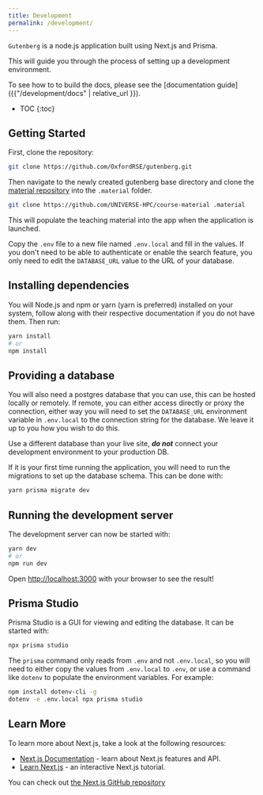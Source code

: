 ```yaml
---
title: Development
permalink: /development/
---
```


`Gutenberg` is a node.js application built using Next.js and Prisma.

This will guide you through the process of setting up a development environment.

To see how to to build the docs, please see the [documentation guide]({{"/development/docs" | relative_url }}).

- TOC
{:toc}

## Getting Started

First, clone the repository:

```bash
git clone https://github.com/OxfordRSE/gutenberg.git
```

Then navigate to the newly created gutenberg base directory and clone the [material repository](https://github.com/UNIVERSE-HPC/course-material) into the `.material` folder.

```bash
git clone https://github.com/UNIVERSE-HPC/course-material .material
```

This will populate the teaching material into the app when the application is launched.

Copy the `.env` file to a new file named `.env.local` and fill in the values. If you don't need to be able to authenticate or enable the search feature, you only need to edit the `DATABASE_URL` value to the URL of your database.

## Installing dependencies

You will Node.js and npm or yarn (yarn is preferred) installed on your system, follow along with their respective documentation if you do not have them. Then run:

```bash
yarn install
# or 
npm install
```

## Providing a database

You will also need a postgres database that you can use, this can be hosted locally or remotely. If remote, you can either access directly or proxy the connection, either way you will need to set the `DATABASE_URL` environment variable in `.env.local` to the connection string for the database. We leave it up to you how you wish to do this.

Use a different database than your live site, ***do not*** connect your development environment to your production DB.

If it is your first time running the application, you will need to run the migrations to set up the database schema. This can be done with:

```bash
yarn prisma migrate dev
```

## Running the development server

The development server can now be started with:

```bash
yarn dev
# or
npm run dev
```

Open [http://localhost:3000](http://localhost:3000) with your browser to see the result!

## Prisma Studio

Prisma Studio is a GUI for viewing and editing the database. It can be started with:

```bash
npx prisma studio
```

The `prisma` command only reads from `.env` and not `.env.local`, so you will need to either copy the values from `.env.local` to `.env`, or use a command like `dotenv` to populate the environment variables. For example:

```bash
npm install dotenv-cli -g
dotenv -e .env.local npx prisma studio
```

## Learn More

To learn more about Next.js, take a look at the following resources:

- [Next.js Documentation](https://nextjs.org/docs) - learn about Next.js features and API.
- [Learn Next.js](https://nextjs.org/learn) - an interactive Next.js tutorial.

You can check out [the Next.js GitHub repository](https://github.com/vercel/next.js/)
